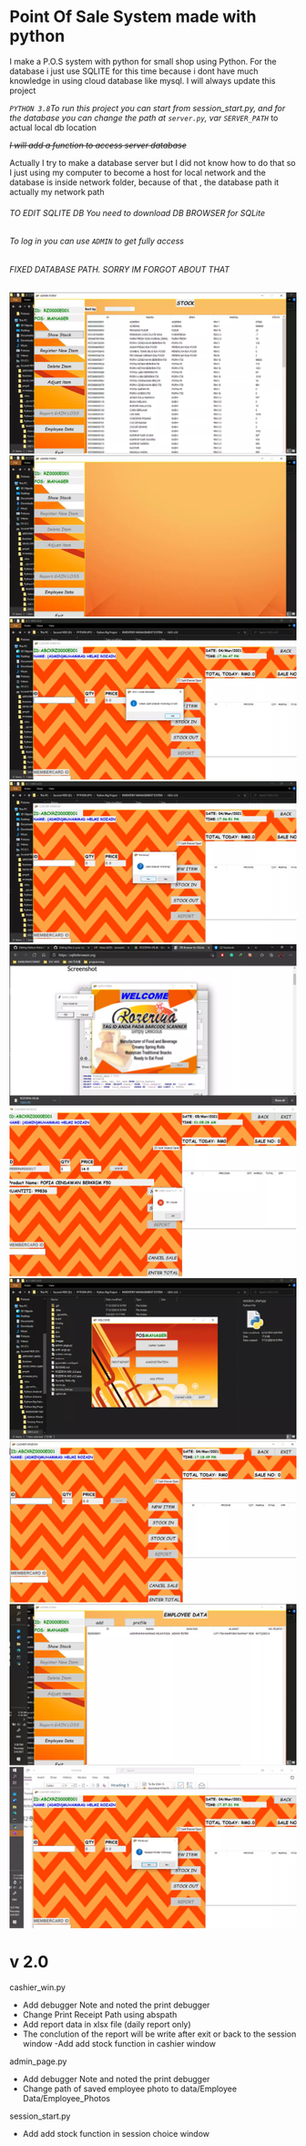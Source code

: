 # Point Of Sale System made with python
I make a P.O.S system with python for small shop using Python. For the database i just use SQLITE for this time because i dont have much knowledge in using cloud database like mysql. I will always update this project

_`PYTHON 3.8`To run this project you can start from session_start.py, and for the database
you can change the path at `server.py`, var `SERVER_PATH`_ to actual local db location

_~~I will add a function to access server database~~_

Actually I try to make a database server but I did not know how to do that so I just using my computer 
to become a host for local network and the database is inside network folder, because of that
, the database path it actually my network path



###### TO EDIT SQLITE DB You need to download DB BROWSER for SQLite
###### To log in you can use `ADMIN` to get fully access
###### FIXED DATABASE PATH. SORRY IM FORGOT ABOUT THAT

![face](/readme_img/0.webp) ![face](/readme_img/4.webp)
![face](/readme_img/1.webp) ![face](/readme_img/5.webp)
![face](/readme_img/2.webp) ![face](/readme_img/6.webp)
![face](/readme_img/3.webp) ![face](/readme_img/7.webp)
![face](/readme_img/8.webp) ![face](/readme_img/9.webp)


v 2.0
=

cashier_win.py
- Add debugger Note and noted the print debugger
- Change Print Receipt Path using abspath
- Add report data in xlsx file (daily report only)
- The conclution of the report will be write after exit or back to the session window
-Add add stock function in cashier window


admin_page.py
- Add debugger Note and noted the print debugger
- Change path of saved employee photo to data/Employee Data/Employee_Photos


session_start.py
- Add add stock function in session choice window

